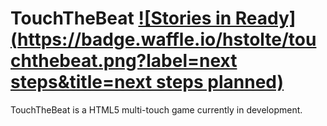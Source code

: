 
TouchTheBeat [![Stories in Ready](https://badge.waffle.io/hstolte/touchthebeat.png?label=next steps&title=next steps planned)](https://waffle.io/hstolte/touchthebeat)
============

TouchTheBeat is a HTML5 multi-touch game currently in development.
